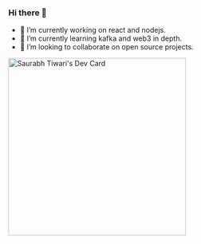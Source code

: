 ### Hi there 👋

- 🔭 I’m currently working on react and nodejs.
- 🌱 I’m currently learning kafka and web3 in depth.
- 👯 I’m looking to collaborate on open source projects.

<a href="https://app.daily.dev/saurabhtiwari"><img src="https://api.daily.dev/devcards/v2/zXIJVRj3itEAQEwE2ARBv.png?type=default&r=664" width="356" alt="Saurabh Tiwari's Dev Card"/></a>
